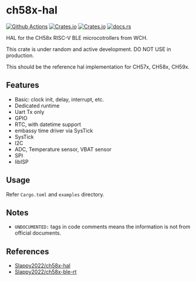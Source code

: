 # ch58x-hal

[![Github Actions][github-workflow]][homepage]
[![Crates.io][badge-license]][crates]
[![Crates.io][badge-version]][crates]
[![docs.rs][badge-docsrs]][docsrs]

[github-workflow]: https://img.shields.io/github/actions/workflow/status/ch32-rs/ch58x-hal/rust.yml?style=for-the-badge
[badge-license]: https://img.shields.io/crates/l/ch58x-hal?style=for-the-badge
[badge-version]: https://img.shields.io/crates/v/ch58x-hal?style=for-the-badge
[badge-docsrs]: https://img.shields.io/docsrs/ch58x-hal?style=for-the-badge
[crates]: https://crates.io/crates/ch58x-hal
[docsrs]: https://docs.rs/ch58x-hal
[homepage]: https://github.com/ch32-rs/ch58x-hal

HAL for the CH58x RISC-V BLE microcotrollers from WCH.

This crate is under random and active development. DO NOT USE in production.

This should be the reference hal implementation for CH57x, CH58x, CH59x.

## Features

- Basic: clock init, delay, interrupt, etc.
- Dedicated runtime
- Uart Tx only
- GPIO
- RTC, with datetime support
- embassy time driver via SysTick
- SysTick
- I2C
- ADC, Temperature sensor, VBAT sensor
- SPI
- libISP

## Usage

Refer `Cargo.toml` and `examples` directory.

## Notes

- `UNDOCUMENTED:` tags in code comments means the information is not from official documents.

## References

- [Slappy2022/ch58x-hal](https://github.com/Slappy2022/ch58x-hal)
- [Slappy2022/ch58x-ble-rt](https://github.com/Slappy2022/ch58x-ble-rt)
